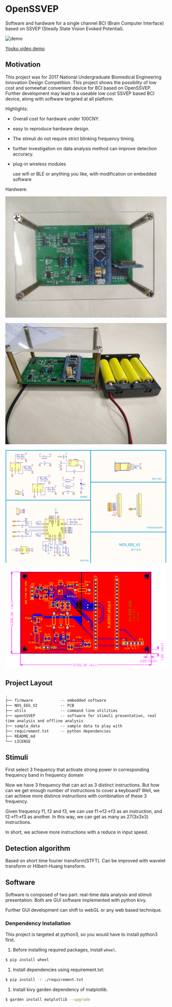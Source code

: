 # OpenSSVEP

Software and hardware for a single channel BCI (Brain Computer Interface) based on SSVEP (Steady State Vision Evoked Potential).

![demo](./.imgs/demo.gif)

[Youku video demo](https://v.youku.com/v_show/id_XMzA5NDg0MzY3Mg==.html)

## Motivation

This project was for 2017 National Undergraduate Biomedical Engineering Innovation Design Competition. This project shows the possiblity of low cost and somewhat convenient device for BCI based on OpenSSVEP. Further development may lead to a useable low cost SSVEP based BCI device, along with software targeted at all platform.

Highlights:

- Overall cost for hardware under 100CNY.
- easy to reproduce hardware design.
- The stimuli do not require strict blinking frequency timing.
- further investigation on data analysis method can improve detection accuracy.
- plug-in wireless modules

  use wifi or BLE or anything you like, with modification on embedded software

Hardware:

![hardware overview](./.imgs/hardware_overview.jpg)

![hardware with battery](./.imgs/hardware_with_battery.jpg)

![PCB schema](./.imgs/schema.png)

![PCB layout](./.imgs/PCB_layout.png)

## Project Layout

```
.
├── firmware            -- embedded software
├── NOS_EEG_V2          -- PCB
├── utils               -- command line utilities
├── openSSVEP           -- software for stimuli presentation, real time analysis and offline analysis
├── sample_data         -- sample data to play with
├── requirement.txt     -- python dependencies
├── README.md
└── LICENSE
```

## Stimuli

First select 3 frequency that activate strong power in corresponding frequency band in frequency domain

Now we have 3 frequency that can act as 3 distinct instructions. But how can we get enough number of instructions to cover a keyboard?
Well, we can achieve more distince instructions with combination of these 3 frequency.

Given frequency f1, f2 and f3, we can use f1->f2->f3 as an instruction, and f2->f1->f3 as another.
In this way, we can get as many as 27(3x3x3) instructions.

In short, we achieve more instructions with a reduce in input speed.

## Detection algorithm

Based on short time fourier transform(STFT). Can be improved with wavelet transform or Hilbert-Huang transform.

## Software

Software is composed of two part: real-time data analysis and stimuli presentation. Both are GUI software implemented with python kivy.

Further GUI development can shift to webGL or any web based technique.

### Denpendency Installation

This project is targeted at python3, so you would have to install python3 first.

1. Before installing required packages, install `wheel`.

```sh
$ pip install wheel
```

1. Install dependencies using requirement.txt:

```sh
$ pip install -r ./requirement.txt
```

1. Install kivy garden dependency of matplotlib.

```sh
$ garden install matplotlib --upgrade
```
